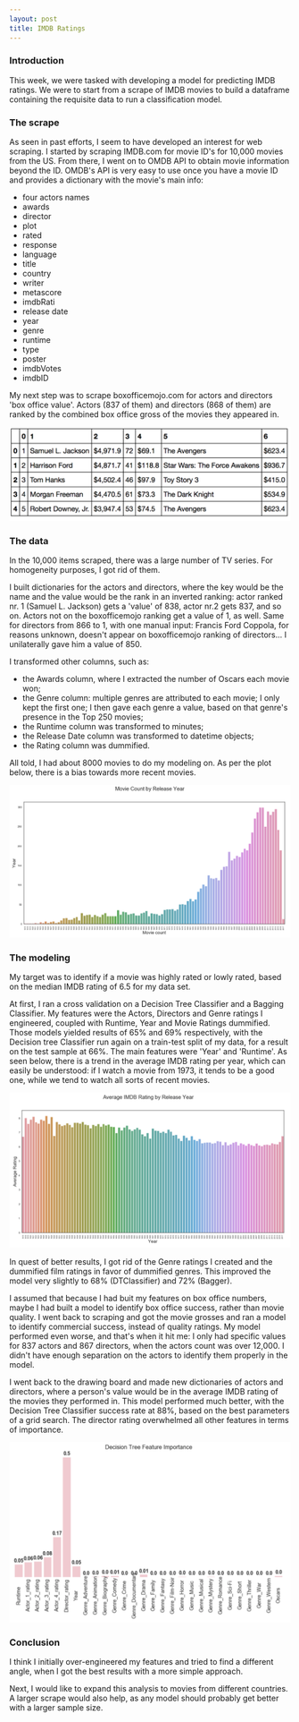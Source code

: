 ```yaml
---
layout: post
title: IMDB Ratings
---
```




### Introduction

This week, we were tasked with developing a model for predicting IMDB ratings. We were to start from a scrape of IMDB movies to build a dataframe containing the requisite data to run a classification model.

### The scrape
 
As seen in past efforts, I seem to have developed an interest for web scraping. I started by scraping IMDB.com for movie ID's for 10,000 movies from the US. From there, I went on to OMDB API to obtain movie information beyond the ID. OMDB's API is very easy to use once you have a movie ID and provides a dictionary with the movie's main info:
  
  - four actors names
  - awards
  - director
  - plot
  - rated
  - response
  - language
  - title
  - country
  - writer
  - metascore
  - imdbRati
  - release date
  - year
  - genre
  - runtime
  - type
  - poster
  - imdbVotes
  - imdbID

My next step was to scrape boxofficemojo.com for actors and directors 'box office value'. Actors (837 of them) and directors (868 of them) are ranked by the combined box office gross of the movies they appeared in.

![boxofficemojo](../images/bomojo.png)

### The data

In the 10,000 items scraped, there was a large number of TV series. For homogeneity purposes, I got rid of them.

I built dictionaries for the actors and directors, where the key would be the name and the value would be the rank in an inverted ranking: actor ranked nr. 1 (Samuel L. Jackson) gets a 'value' of 838, actor nr.2 gets 837, and so on. Actors not on the boxofficemojo ranking get a value of 1, as well. Same for directors from 866 to 1, with one manual input: Francis Ford Coppola, for reasons unknown, doesn't appear on boxofficemojo ranking of directors... I unilaterally gave him a value of 850.

I transformed other columns, such as:
  - the Awards column, where I extracted the number of Oscars each movie won;
  - the Genre column: multiple genres are attributed to each movie; I only kept the first one; I then gave each genre a value, based on that genre's presence in the Top 250 movies;
  - the Runtime column was transformed to minutes;
  - the Release Date column was transformed to datetime objects;
  - the Rating column was dummified.

All told, I had about 8000 movies to do my modeling on. As per the plot below, there is a bias towards more recent movies.

![Movies by year](../images/movie_count_by_year.png)

### The modeling

My target was to identify if a movie was highly rated or lowly rated, based on the median IMDB rating of 6.5 for my data set. 

At first, I ran a cross validation on a Decision Tree Classifier and a Bagging Classifier. My features were the Actors, Directors and Genre ratings I engineered, coupled with Runtime, Year and Movie Ratings dummified. Those models yielded results of 65% and 69% respectively, with the Decision tree Classifier run again on a train-test split of my data, for a result on the test sample at 66%. The main features were 'Year' and 'Runtime'. As seen below, there is a trend in the average IMDB rating per year, which can easily be understood: if I watch a movie from 1973, it tends to be a good one, while we tend to watch all sorts of recent movies.

![Average rating by year](../images/avg_rating_by_year.png)

In quest of better results,  I got rid of the Genre ratings I created and the dummified film ratings in favor of dummified genres. This improved the model very slightly to 68% (DTClassifier) and 72% (Bagger).

I assumed that because I had buit my features on box office numbers, maybe I had built a model to identify box office success, rather than movie quality. I went back to scraping and got the movie grosses and ran a model to identify commercial success, instead of quality ratings. My model performed even worse, and that's when it hit me: I only had specific values for 837 actors and 867 directors, when the actors count was over 12,000. I didn't have enough separation on the actors to identify them properly in the model.

I went back to the drawing board and made new dictionaries of actors and directors, where a person's value would be in the average IMDB rating of the movies they performed in. This model performed much better, with the Decision Tree Classifier success rate at 88%, based on the best parameters of a grid search. The director rating overwhelmed all other features in terms of importance.

![Feature importance](../images/feature_imp_imdb.png)

### Conclusion

I think I initially over-engineered my features and tried to find a different angle, when I got the best results with a more simple approach. 

Next, I would like to expand this analysis to movies from different countries. A larger scrape would also help, as any model should probably get better with a larger sample size.